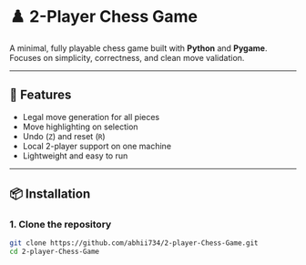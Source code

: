 # ♟️ 2-Player Chess Game

A minimal, fully playable chess game built with **Python** and **Pygame**.  
Focuses on simplicity, correctness, and clean move validation.

---

## 🚀 Features
- Legal move generation for all pieces
- Move highlighting on selection
- Undo (`Z`) and reset (`R`)
- Local 2-player support on one machine
- Lightweight and easy to run 

---

## 📦 Installation

### 1. Clone the repository
```bash
git clone https://github.com/abhii734/2-player-Chess-Game.git
cd 2-player-Chess-Game


